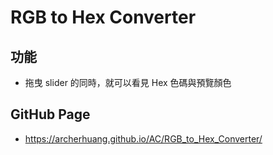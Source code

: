 # RGB to Hex Converter

## 功能
* 拖曳 slider 的同時，就可以看見 Hex 色碼與預覽顏色

## GitHub Page
* https://archerhuang.github.io/AC/RGB_to_Hex_Converter/